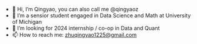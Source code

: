 - 👋 Hi, I’m Qingyao, you can also call me @qingyaoz
- 👀 I’m a sensior student engaged in Data Science and Math at University of Michigan
- 💞️ I’m looking for 2024 internship / co-op in Data and Quant
- 📫 How to reach me: zhuqingyao1225@gmail.com

<!---
KatherineZ1225/KatherineZ1225 is a ✨ special ✨ repository because its `README.md` (this file) appears on your GitHub profile.
You can click the Preview link to take a look at your changes.
--->

